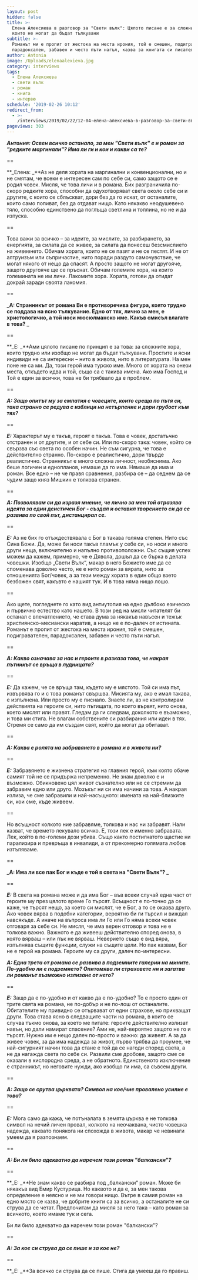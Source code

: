 ```yaml
---
layout: post
hidden: false
title: >-
  Елена Алексиева в разговор за "Свети вълк": Цялото писане е за сложните хора,
  които не могат да бъдат тълкувани
subtitle: >-
  Романът ми е пропит от жестока на места ирония, той е смешен, подигравателен,
  парадоксален, забавен и често пъти нагъл, казва за книгата си писателката
author: Antonia
image: /Uploads/elenaalexieva.jpg
category: interviews
tags:
  - Елена Алексиева
  - свети вълк
  - роман
  - книга
  - интервю
schedule: '2019-02-26 10:12'
redirect_from:
  - >-
    /interviews/2019/02/22/12-04-елена-алексиева-в-разговор-за-свети-вълк-цялото-писане-е-за-сложните-хора-които-не-могат-да-бъдат-тълкувани
pageviews: 303
---
```

**_Антония: Освен всичко останало, за мен "Свети вълк" е и роман за "редките маргинали"? Има ли ги и кои и какви са те?_**

\==

**_Елена: _**Аз не деля хората на маргинални и конвенционални, но и не смятам, че всеки е интересен сам по себе си, само защото се е родил човек. Мисля, че това личи и в романа. Бих разграничила по-скоро редките хора, способни да одухотворяват света около себе си и другите, с които се сблъскват, дори без да го искат, от останалите, които само попиват, без да отдават нищо. Като някакво неодушевено тяло, способно единствено да поглъща светлина и топлина, но не и да изпуска. 

\==

Това важи за всичко – за идеите, за мислите, за разбирането, за енергията, за силата да се живее, за силата да понесеш безсмислието на живеенето. Обичам хората, които не се пазят и не се пестят. И не от алтруизъм или съпричастие, нито поради раздуто самочувствие, че могат някого от нещо да спасят. А просто защото не могат другояче, защото другояче ще се пръснат. Обичам големите хора, на които големината не им личи. Лакомите хора. Хората, готови да отидат докрай заради своята лакомия. 

\==

**_А: Странникът от романа Ви е противоречива фигура, която трудно се поддава на ясно тълкувание. Едно от тях, лично за мен, е христологично, а той носи мюсюлманско име. Какъв смисъл влагате в това? _**

\==

**_Е: _**Ами цялото писане по принцип е за това: за сложните хора, които трудно или изобщо не могат да бъдат тълкувани. Простите и ясни индивиди не са интересни – нито в живота, нито в литературата. На мен поне не са ми. Да, този герой има турско име. Много от хората на онези места, откъдето идва и той, също са с такива имена. Ако има Господ и Той е един за всички, това не би трябвало да е проблем. 

\==

**_А: Защо опитът му за емпатия с човеците, които среща по пътя си, така странно се редува с изблици на нетърпение и дори грубост към тях?_**

\==

**_Е:_** Характерът му е такъв, героят е такъв. Това е човек, достатъчно отстранен и от другите, и от себе си. Или по-скоро така: човек, който се свързва със света по особен начин. Не съм сигурна, че това е действително странно. По-скоро е реалистично, дори твърде реалистично. Странникът е много сложна личност, необяснима. Ако беше логичен и еднопланов, нямаше да го има. Нямаше да има и роман. Все едно – не че правя сравнения, разбира се – да седнем да се чудим защо княз Мишкин е толкова странен. 

\==

**_А: Позволявам си да изразя мнение, че лично за мен той отразява идеята за един деистичен Бог - създал и оставил творението си да се развива по свой път, дистанцирал се._**

\==

**_Е:_** Аз не бих го отъждествявала с Бог в такава голяма степен. Нито със Сина Божи. Да, може  би носи такъв пламък у себе си, но носи и много други неща, включително и напълно противоположни. Със същия успех можем да кажем, примерно, че е Дявола, дошъл да се бърка в делата човешки. Изобщо „Свети Вълк“, макар в него Божието име да се споменава доволно често, не е нито роман за вярата, нито за отношенията Бог/човек, а за тези между хората в един общо взето безбожен свят, какъвто е нашият тук. И в това няма нищо лошо. 

\==

Ако щете, погледнете го като вид антиутопия на едно дълбоко езическо и първично естество като нашето. В този ред на мисли читателят би останал с впечатлението, че става дума за някакъв навъсен и тежък християнско-месиански наратив, а нищо не е по-далеч от истината. Романът е пропит от жестока на места ирония, той е смешен, подигравателен, парадоксален, забавен и често пъти нагъл. 

\==

**_А: Какво означава за нас и героите в разказа това, че накрая пътникът се връща в лудницата?_**

\==

**_Е:_** Да кажем, че се връща там, където му е мястото. Той си има път, извървява го и с това романът свършва. Мисията му, ако е имал такава, е изпълнена. Или просто му е писнало. Знаете ли, аз не контролирам действията на героите си, нито пътищата, по които вървят, нито онова, което мислят или правят. Гледам да ги следвам, доколкото е възможно, и това ми стига. Не влагам собствените си разбирания или идеи в тях. Стремя се само да им създам свят, който да могат да обитават. 

\==

_**А: Каква е ролята на забравянето в романа и в живота ни?**_

\==

_**Е:**_ Забравянето е жизнена стратегия на главния герой, към която обаче самият той не се придържа непременно. Не знам доколко е и възможно. Обикновено цял живот съзнателно или не се стремим да забравим едно или друго. Мозъкът ни си има начини за това. А накрая излиза, че сме забравили и най-насъщното: имената на най-близките си, кои сме, къде живеем. 

\==

Но всъщност колкото ние забравяме, толкова и нас ни забравят. Нали казват, че времето лекувало всичко. Е, този лек е именно забравата. Лек, който в по-големи дози убива. Също както постигнатото щастие ни парализира и превръща в инвалиди, а от прекомерно голямата любов изтъпяваме.

\==

**_А: Има ли все пак Бог и къде е той в света на "Свети Вълк"? _**

\==

**_Е:_** В света на романа може и да има Бог – във всеки случай една част от героите му през цялото време Го търсят. Всъщност е по-точно да се каже, че търсят нещо, за което си мислят, че е Бог, а то се оказва друго. Ако човек вярва в подобни категории, вероятно би ги търсил и виждал навсякъде. А иначе на въпроса има ли Го или Го няма всеки човек отговаря за себе си. Не мисля, че има верен отговор и това не е толкова важно. Важното е да живееш действително според онова, в която вярваш – или пък не вярваш. Неверието също е вид вяра, изпълнява същите функции, служи на същите цели. Но пак казвам, Бог не е герой на романа. Героите му са други, далеч по-интересни. 

**_А: Една трета от романа се развива в подземните галерии на мините. По-удобно ли е подземието? Опитомява ли страховете ни и загатва ли романът възможно излизане от него?_**

\==

**_Е:_** Защо да е по-удобно и от какво да е по-удобно? То е просто един  от трите свята на романа, не по-добър и не по-лош от останалите. Обитателите му привидно се отървават от едни страхове, но прихващат други. Това става ясно в следващите части на романа, в които се случва тъкмо онова, за което ме питате: героите действително излизат навън, но дали намират спасение? Ами не, най-вероятно защото не го и търсят. Нужно им е нещо далеч по-просто и важно: да живеят. А за да живее човек, за да има надежда за живот, първо трябва да проумее, че най-сигурният начин това да стане е той да се нагоди според света, а не да нагажда света по себе си. Развили сме дробове, защото сме се оказали в кислородна среда, а не обратното. Единственото изключение е странникът, но неговите нужди, ако изобщо ги има, са съвсем други. 

\==

**_А: Защо се срутва църквата? Символ на кое/чие провалено усилие е това?_**

\==

**_Е:_** Мога само да кажа, че потъналата в земята църква е не толкова символ на нечий личен провал, колкото на неочаквана, чисто човешка надежда, каквато понякога ни спохожда в живота, макар че невинаги умеем да я разпознаем. 

\==

**_А: Би ли било адекватно да наречем този роман "балкански"?_**

\==

**_Е: _**Не знам какво се разбира под „балкански“ роман. Може би някакъв вид Емир Кустурица. Но каквото и да е, за мен такова определение е неясно и не ми говори нищо. Вътре в самия роман на едно място се казва, че добрите книги са за всичко, а останалите не си струва да се четат. Предпочитам да мисля за него така – като роман за всичкото, което имаме тук и сега. 

Би ли било адекватно да наречем този роман "балкански"?

\==

**_А: За кое си струва да се пише и за кое не?_**

\==

**_Е: _**За всичко си струва да се пише. Стига да умееш да го правиш.
